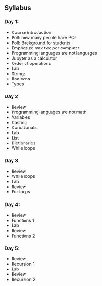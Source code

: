 ## Syllabus
### Day 1:
- Course introduction
- Poll: how many people have PCs
- Poll: Background for students
- Emphasize max two per computer
- Programming languages are not languages
- Jupyter as a calculator
- Order of operations
- Lab
- Strings
- Booleans
- Types
### Day 2
- Review
- Programming languages are not math
- Variables
- Casting
- Conditionals
- Lab
- List
- Dictionaries
- While loops
### Day 3
- Review
- While loops
- Lab
- Review
- For loops
### Day 4:
- Review
- Functions 1
- Lab
- Review
- Functions 2
### Day 5:
- Review
- Recursion 1
- Lab
- Review
- Recursion 2